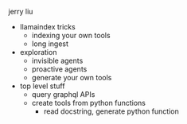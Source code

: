 
jerry liu
- llamaindex tricks
	- indexing your own tools
	- long ingest 
- exploration 
	- invisible agents
	- proactive agents
	- generate your own tools
- top level stuff
	- query graphql APIs
	- create tools from python functions
		- read docstring, generate python function